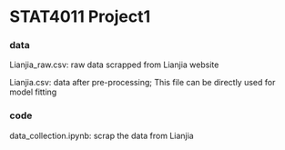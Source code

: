 # STAT4011 Project1

### data
Lianjia_raw.csv: raw data scrapped from Lianjia website 

Lianjia.csv: data after pre-processing; This file can be directly used for model fitting

### code
data_collection.ipynb: scrap the data from Lianjia





